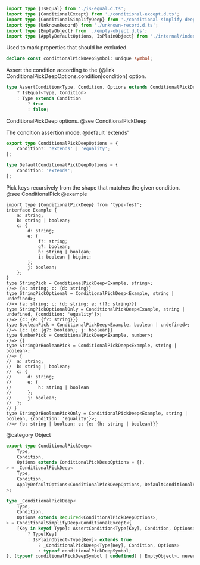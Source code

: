 ``` typescript
import type {IsEqual} from './is-equal.d.ts';
import type {ConditionalExcept} from './conditional-except.d.ts';
import type {ConditionalSimplifyDeep} from './conditional-simplify-deep.d.ts';
import type {UnknownRecord} from './unknown-record.d.ts';
import type {EmptyObject} from './empty-object.d.ts';
import type {ApplyDefaultOptions, IsPlainObject} from './internal/index.d.ts';
```

Used to mark properties that should be excluded.

``` typescript
declare const conditionalPickDeepSymbol: unique symbol;
```

Assert the condition according to the {@link ConditionalPickDeepOptions.condition\|condition} option.

``` typescript
type AssertCondition<Type, Condition, Options extends ConditionalPickDeepOptions> = Options['condition'] extends 'equality'
    ? IsEqual<Type, Condition>
    : Type extends Condition
        ? true
        : false;
```

ConditionalPickDeep options.
@see ConditionalPickDeep

The condition assertion mode.
@default 'extends'

``` typescript
export type ConditionalPickDeepOptions = {
    condition?: 'extends' | 'equality';
};
```

``` typescript
type DefaultConditionalPickDeepOptions = {
    condition: 'extends';
};
```

Pick keys recursively from the shape that matches the given condition.
@see ConditionalPick
@example

    import type {ConditionalPickDeep} from 'type-fest';
    interface Example {
        a: string;
        b: string | boolean;
        c: {
            d: string;
            e: {
                f?: string;
                g?: boolean;
                h: string | boolean;
                i: boolean | bigint;
            };
            j: boolean;
        };
    }
    type StringPick = ConditionalPickDeep<Example, string>;
    //=> {a: string; c: {d: string}}
    type StringPickOptional = ConditionalPickDeep<Example, string | undefined>;
    //=> {a: string; c: {d: string; e: {f?: string}}}
    type StringPickOptionalOnly = ConditionalPickDeep<Example, string | undefined, {condition: 'equality'}>;
    //=> {c: {e: {f?: string}}}
    type BooleanPick = ConditionalPickDeep<Example, boolean | undefined>;
    //=> {c: {e: {g?: boolean}; j: boolean}}
    type NumberPick = ConditionalPickDeep<Example, number>;
    //=> {}
    type StringOrBooleanPick = ConditionalPickDeep<Example, string | boolean>;
    //=> {
    //  a: string;
    //  b: string | boolean;
    //  c: {
    //      d: string;
    //      e: {
    //          h: string | boolean
    //      };
    //      j: boolean;
    //  };
    // }
    type StringOrBooleanPickOnly = ConditionalPickDeep<Example, string | boolean, {condition: 'equality'}>;
    //=> {b: string | boolean; c: {e: {h: string | boolean}}}

@category Object

``` typescript
export type ConditionalPickDeep<
    Type,
    Condition,
    Options extends ConditionalPickDeepOptions = {},
> = _ConditionalPickDeep<
    Type,
    Condition,
    ApplyDefaultOptions<ConditionalPickDeepOptions, DefaultConditionalPickDeepOptions, Options>
>;
```

``` typescript
type _ConditionalPickDeep<
    Type,
    Condition,
    Options extends Required<ConditionalPickDeepOptions>,
> = ConditionalSimplifyDeep<ConditionalExcept<{
    [Key in keyof Type]: AssertCondition<Type[Key], Condition, Options> extends true
        ? Type[Key]
        : IsPlainObject<Type[Key]> extends true
            ? _ConditionalPickDeep<Type[Key], Condition, Options>
            : typeof conditionalPickDeepSymbol;
}, (typeof conditionalPickDeepSymbol | undefined) | EmptyObject>, never, UnknownRecord>;
```